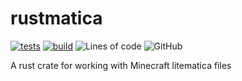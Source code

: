 # rustmatica

[![tests](https://github.com/RubixDev/rustmatica/workflows/tests/badge.svg)](https://github.com/RubixDev/rustmatica/actions/workflows/tests.yml)
[![build](https://github.com/RubixDev/rustmatica/workflows/build/badge.svg)](https://github.com/RubixDev/rustmatica/actions/workflows/build.yml)
![Lines of code](https://img.shields.io/tokei/lines/github/RubixDev/rustmatica)
![GitHub](https://img.shields.io/github/license/RubixDev/rustmatica)

<!-- TODO: ![Crates.io](https://img.shields.io/crates/v/rustmatica) -->

A rust crate for working with Minecraft litematica files
